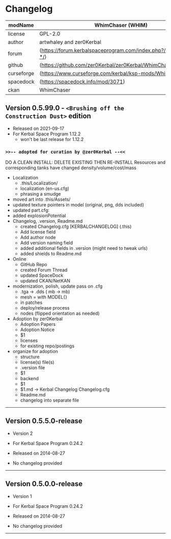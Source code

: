 # Changelog  
  
| modName    | WhimChaser (WHIM)                                                 |
| ---------- | ----------------------------------------------------------------- |
| license    | GPL-2.0                                                           |
| author     | artwhaley and zer0Kerbal                                          |
| forum      | (https://forum.kerbalspaceprogram.com/index.php?/topic/204900-*/) |
| github     | (https://github.com/zer0Kerbal/zer0Kerbal/WhimChaser)             |
| curseforge | (https://www.curseforge.com/kerbal/ksp-mods/WhimChaser)           |
| spacedock  | (https://spacedock.info/mod/3071)                                 |
| ckan       | WhimChaser                                                        |

## Version 0.5.99.0 - `<Brushing off the Construction Dust>` edition

* Released on 2021-09-17
* For Kerbal Space Program 1.12.2
  * won't be last release for 1.12.2

### `>>-- adopted for curation by @zer0Kerbal --<<`

DO A CLEAN INSTALL: DELETE EXISTING THEN RE-INSTALL
Resources and corresponding tanks have changed density/volume/cost/mass

* Localization
  * .this/Localization/
  * localization (en-us.cfg)
  * phrasing a smudge
* moved art into .this/Assets/
* updated texture pointers in model (original, png, dds included)
* updated part.cfg:
* added explosionPotential
* Changelog, .version, Readme.md
  * created Changelog.cfg [KERBALCHANGELOG] (.this)
  * Add license field
  * Add author node
  * Add version naming field
  * added additional fields in .version (might need to tweak urls)
  * added shields to Readme.md
* Online
  * GitHub Repo
  * created Forum Thread
  * updated SpaceDock
  * updated CKAN/NetKAN
* modernization, polish, update pass on .cfg
  * .tga -> .dds ( mb ->	mb)
  * mesh = with MODEL{}
  * in patches
  * deploy/release process
  * nodes (flipped orientation as needed)
* Adoption by zer0Kerbal
  * Adoption Papers
  * Adoption Notice
  * $1
  * licenses
  * for existing repo/postings
* organize for adoption
  * structure
  * license(s) file(s)
  * .version file
  * $1
  * backend
  * $1
  * $1.md -> Kerbal Changelog Changelog.cfg
  * Readme.md
  * changelog into separate file

---

## Version 0.5.5.0-release

* Version 2
* For Kerbal Space Program 0.24.2
* Released on 2014-08-27

* No changelog provided

---

## Version 0.5.0.0-release

* Version 1
* For Kerbal Space Program 0.24.2
* Released on 2014-08-27

* No changelog provided

---
